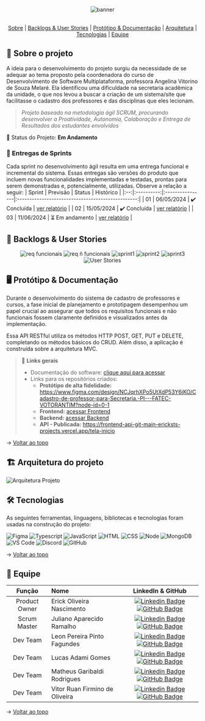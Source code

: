 <div align="center">
  <img src="https://github.com/VitorRuan/Sprints/blob/main/Imagens/capilogo.png" alt="banner">
</div>
<br id="topo">
<p align="center">
<a href="#sobre">Sobre</a>  |  
<a href="#backlogs">Backlogs & User Stories</a>  |  
<a href="#prototipo">Protótipo & Documentação</a>  |  
<a href="#arquitetura">Arquitetura</a>  |  
<a href="#tecnologias">Tecnologias</a>  |  
<a href="#equipe">Equipe</a>
</p>
<span id="sobre">
 
## :bookmark_tabs: Sobre o projeto
A ideia para o desenvolvimento do projeto surgiu da necessidade de se adequar ao tema proposto pela coordenadora do curso de Desenvolvimento de Software Multiplataforma, professora Angelina Vitorino de Souza Melaré. Ela identificou uma dificuldade na secretaria acadêmica da unidade, o que nos levou a buscar a criação de um sistema/site que facilitasse o cadastro dos professores e das disciplinas que eles lecionam.
 
> _Projeto baseado na metodologia ágil SCRUM, procurando desenvolver a Proatividade, Autonomia, Colaboração e Entrega de Resultados dos estudantes envolvidos_
 
:pushpin: Status do Projeto: **Em Andamento**
 
### 🏁 Entregas de Sprints
Cada sprint no desenvolvimento ágil resulta em uma entrega funcional e incremental do sistema. Essas entregas são versões do produto que incluem novas funcionalidades implementadas e testadas, prontas para serem demonstradas e, potencialmente, utilizadas. Observe a relação a seguir:
| Sprint | Previsão | Status | Histórico |
|:--:|:----------:|:----------------|:-------------------------------------------------:|
| 01 | 06/05/2024 | ✔️ Concluída    | [ver relatório](https://github.com/VitorRuan/Sprints/blob/Sprint1/README.md) |
| 02 | 15/05/2024 | ✔️ Concluída    | [ver relatório](https://github.com/VitorRuan/Sprints/blob/Sprint2/README.md) |
| 03 | 11/06/2024 | ⏳  Em andamento    | [ver relatório](https://github.com/VitorRuan/Sprints/blob/Sprint3/README.md) |
 
<span id="backlogs">
 
## :dart: Backlogs & User Stories
<div align="center">
  <img src="https://github.com/VitorRuan/Sprints/blob/main/Imagens/Requisitos%20funcionais.png" alt="req funcionais">
  <img src="https://github.com/VitorRuan/Sprints/blob/main/Imagens/Requisitos%20%20n%C3%A3o%20funcionais.png" alt="req ñ funcionais">
  <img src="https://github.com/VitorRuan/Sprints/blob/main/Imagens/Sprint%2001.PNG" alt="sprint1">
  <img src="https://github.com/VitorRuan/Sprints/blob/main/Imagens/Sprint%2002.PNG" alt="sprint2">
  <img src="https://github.com/VitorRuan/Sprints/blob/main/Imagens/Sprint%2003.PNG" alt="sprint3">
  <img src="https://github.com/VitorRuan/Sprints/blob/main/Imagens/User%20Stories.png" alt="User Stories">
</div>

 
<span id="prototipo">
 
## :desktop_computer: Protótipo & Documentação
Durante o desenvolvimento do sistema de cadastro de professores e cursos, a fase inicial de planejamento e prototipagem desempenhou um papel crucial ao assegurar que todos os requisitos funcionais e não funcionais fossem claramente definidos e visualizados antes da implementação.
 
Essa API RESTful utiliza os métodos HTTP POST, GET, PUT e DELETE, completando os métodos básicos do CRUD. Além disso, a aplicação é construída sobre a arquitetura MVC.
> 🔗 **Links gerais** <br>
> - Documentação do software: [clique aqui para acessar](https://github.com/VitorRuan/Sprints/tree/main/Documenta%C3%A7%C3%A3o)
> - Links para os repositórios criados:
>    - **Protótipo de alta fidelidade:** https://www.figma.com/design/NCJqrhXPo5UtXdP53Y6jKO/Cadastro-de-professor-para-Secretaria.-PI---FATEC-VOTORANTIM?node-id=0-1
>    - **Frontend:** [acessar Frontend](https://github.com/erick-sts/Frontend-API)
>    - **Backend:** [acessar Backend](https://github.com/leonfagundes27/Backend-API)
>    - **API - Publicada:** https://frontend-api-git-main-ericksts-projects.vercel.app/tela-inicio
>    
 
→ [Voltar ao topo](#topo)
 
<span id="arquitetura">
 
## 🏗️ Arquitetura do projeto
![Arquitetura Projeto](https://github.com/leonfagundes27/Assets/blob/main/Images/arquitetura%20projeto.png)
 
<span id="tecnologias">
 
## 🛠️ Tecnologias
 
As seguintes ferramentas, linguagens, bibliotecas e tecnologias foram usadas na construção do projeto:
 
<img src="https://img.shields.io/badge/Figma-CED4DA?style=for-the-badge&logo=figma&logoColor=DC143C" alt="Figma" /> 
<img src="https://img.shields.io/badge/TypeScript-CED4DA?style=for-the-badge&logo=typescript&logoColor=007ACC" alt="Typescript" />
<img src="https://img.shields.io/badge/JavaScript-CED4DA?style=for-the-badge&logo=javascript&logoColor=black&labelColor=CED4DA" alt="JavaScript" />
<img src="https://img.shields.io/badge/HTML5-CED4DA?style=for-the-badge&logo=html5&logoColor=E34F26" alt="HTML" /> 
<img src="https://img.shields.io/badge/CSS3-CED4DA?style=for-the-badge&logo=css3&logoColor=1572B6" alt="CSS" /> 	
<img src="https://img.shields.io/badge/Node.js-CED4DA?style=for-the-badge&logo=nodedotjs&logoColor=339933" alt="Node" />  
<img src="https://img.shields.io/badge/MongoDB-CED4DA?style=for-the-badge&logo=mongodb&logoColor=4EA94B" alt="MongoDB" /><br>
<img src="https://img.shields.io/badge/VS_Code-CED4DA?style=for-the-badge&logo=visual%20studio%20code&logoColor=0078D4" alt="VS Code" /> 
<img src="https://img.shields.io/badge/Discord-CED4DA?style=for-the-badge&logo=discord&logoColor=7289DA" alt="Discord" /> 
<img src="https://img.shields.io/badge/GitHub-CED4DA?style=for-the-badge&logo=github&logoColor=20232A" alt="GitHub" /> 

→ [Voltar ao topo](#topo)
 
<span id="equipe">
 
## :busts_in_silhouette: Equipe
 
|    Função     | Nome                                  |                                                                                                                                                      LinkedIn & GitHub                                                                                                                                                      |
| :-----------: | :------------------------------------ | :-------------------------------------------------------------------------------------------------------------------------------------------------------------------------------------------------------------------------------------------------------------------------------------------------------------------------: |
| Product Owner | Erick Oliveira Nascimento          |     [![Linkedin Badge](https://img.shields.io/badge/Linkedin-blue?style=flat-square&logo=Linkedin&logoColor=white)](https://www.linkedin.com/in/erick-nascimento-b560b5126) [![GitHub Badge](https://img.shields.io/badge/GitHub-111217?style=flat-square&logo=github&logoColor=white)](https://github.com/erick-sts)              |
| Scrum Master  | Juliano Aparecido Ramalho |      [![Linkedin Badge](https://img.shields.io/badge/Linkedin-blue?style=flat-square&logo=Linkedin&logoColor=white)](https://www.linkedin.com/in/julianoramalho/) [![GitHub Badge](https://img.shields.io/badge/GitHub-111217?style=flat-square&logo=github&logoColor=white)](https://github.com/juramal)    |
|   Dev Team    | Leon Pereira Pinto Fagundes               |         [![Linkedin Badge](https://img.shields.io/badge/Linkedin-blue?style=flat-square&logo=Linkedin&logoColor=white)](https://www.linkedin.com/in/leon-fagundes-00810b268/) [![GitHub Badge](https://img.shields.io/badge/GitHub-111217?style=flat-square&logo=github&logoColor=white)](https://github.com/leonfagundes27)        |
|   Dev Team    | Lucas Adami Gomes                   |         [![Linkedin Badge](https://img.shields.io/badge/Linkedin-blue?style=flat-square&logo=Linkedin&logoColor=white)](https://www.linkedin.com/in/adami-lucas/) [![GitHub Badge](https://img.shields.io/badge/GitHub-111217?style=flat-square&logo=github&logoColor=white)](https://github.com/lucas-adami)        |
|   Dev Team    |Matheus Garibaldi Rodrigues                |   [![Linkedin Badge](https://img.shields.io/badge/Linkedin-blue?style=flat-square&logo=Linkedin&logoColor=white)](https://www.linkedin.com/in/matheus-garibaldi/) [![GitHub Badge](https://img.shields.io/badge/GitHub-111217?style=flat-square&logo=github&logoColor=white)](https://github.com/garibaldii)   |
|   Dev Team    | Vitor Ruan Firmino de Oliveira       |           [![Linkedin Badge](https://img.shields.io/badge/Linkedin-blue?style=flat-square&logo=Linkedin&logoColor=white)](https://www.linkedin.com/in/vitor-ruan777) [![GitHub Badge](https://img.shields.io/badge/GitHub-111217?style=flat-square&logo=github&logoColor=white)](https://github.com/VitorRuan)          |
 
 
→ [Voltar ao topo](#topo)
